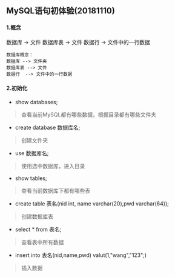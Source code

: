 ## MySQL语句初体验(20181110)

#### 1.概念

数据库 -> 文件
数据库表 -> 文件
数据行 -> 文件中的一行数据

    数据库概念：
    数据库 --> 文件夹
    数据库表 --> 文件
    数据行  --> 文件中的一行数据


#### 2.初始化

- show databases;

> 查看当前MySQL都有哪些数据，根据目录都有哪些文件夹
> 
- create database 数据库名;

> 创建文件夹
> 
- use 数据库名;

> 使用选中数据库，进入目录
> 
- show tables;

> 查看当前数据库下都有哪些表
> 
- create table 表名(nid int, name varchar(20),pwd varchar(64));

> 创建数据库表
> 
- select * from 表名;

> 查看表中所有数据
> 
- insert into 表名(nid,name,pwd) valut(1,"wang","123";)

> 插入数据